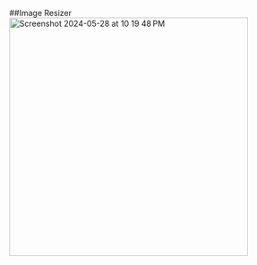 ##Image Resizer
<img width="426" alt="Screenshot 2024-05-28 at 10 19 48 PM" src="https://github.com/Amenu-sh/Image-Resizer/assets/133456854/6e1bf52f-4e73-4106-ae7b-50d41231b1ca">
